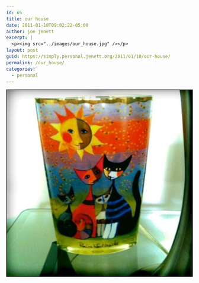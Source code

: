 ```yaml
---
id: 65
title: our house
date: 2011-01-10T09:02:22-05:00
author: joe jenett
excerpt: |
  <p><img src="../images/our_house.jpg" /></p>
layout: post
guid: https://simply.personal.jenett.org/2011/01/10/our-house/
permalink: /our_house/
categories:
  - personal
---
```

![](../images/our_house.jpg)